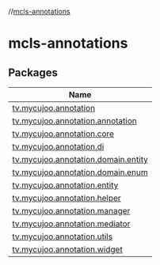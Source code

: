 //[mcls-annotations](index.md)

# mcls-annotations

## Packages

| Name |
|---|
| [tv.mycujoo.annotation](mcls-annotations/tv.mycujoo.annotation/index.md) |
| [tv.mycujoo.annotation.annotation](mcls-annotations/tv.mycujoo.annotation.annotation/index.md) |
| [tv.mycujoo.annotation.core](mcls-annotations/tv.mycujoo.annotation.core/index.md) |
| [tv.mycujoo.annotation.di](mcls-annotations/tv.mycujoo.annotation.di/index.md) |
| [tv.mycujoo.annotation.domain.entity](mcls-annotations/tv.mycujoo.annotation.domain.entity/index.md) |
| [tv.mycujoo.annotation.domain.enum](mcls-annotations/tv.mycujoo.annotation.domain.enum/index.md) |
| [tv.mycujoo.annotation.entity](mcls-annotations/tv.mycujoo.annotation.entity/index.md) |
| [tv.mycujoo.annotation.helper](mcls-annotations/tv.mycujoo.annotation.helper/index.md) |
| [tv.mycujoo.annotation.manager](mcls-annotations/tv.mycujoo.annotation.manager/index.md) |
| [tv.mycujoo.annotation.mediator](mcls-annotations/tv.mycujoo.annotation.mediator/index.md) |
| [tv.mycujoo.annotation.utils](mcls-annotations/tv.mycujoo.annotation.utils/index.md) |
| [tv.mycujoo.annotation.widget](mcls-annotations/tv.mycujoo.annotation.widget/index.md) |
